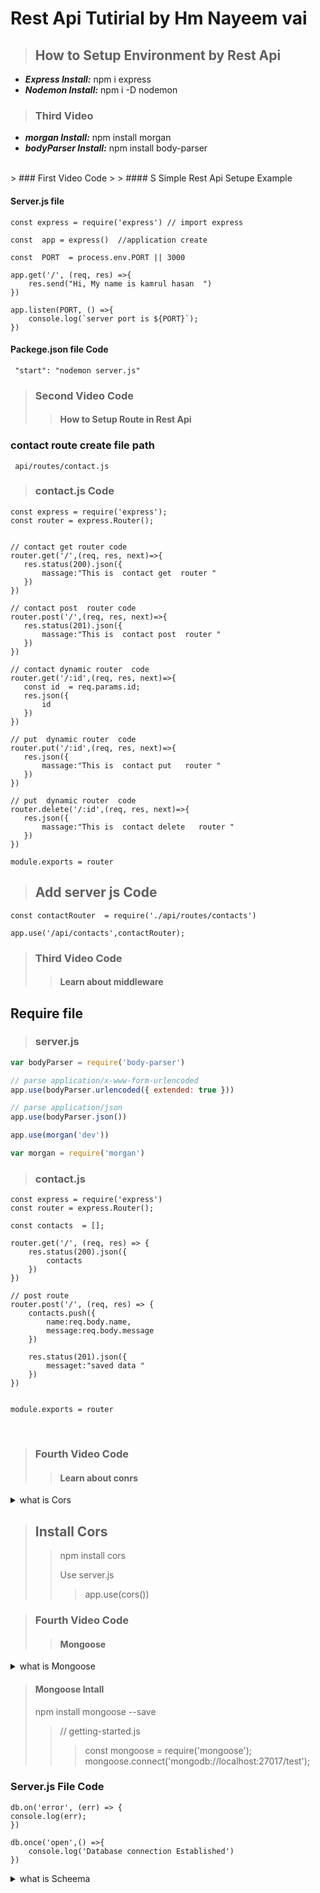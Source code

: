 # Rest Api Tutirial by Hm Nayeem vai 
> ##  How to Setup  Environment by Rest Api
- ***Express Install:*** npm i express
- ***Nodemon Install:***  npm i -D nodemon 

> ### Third Video 
- ***morgan Install:***  npm install morgan 
- ***bodyParser Install:***   npm install body-parser 
<br>
> ###  First Video Code 
> > ####  S Simple Rest  Api Setupe Example 


#### Server.js file 
```javasript
const express = require('express') // import express

const  app = express()  //application create 

const  PORT  = process.env.PORT || 3000

app.get('/', (req, res) =>{
    res.send("Hi, My name is kamrul hasan  ")
})

app.listen(PORT, () =>{
    console.log(`server port is ${PORT}`);
})
```
####  Packege.json file Code 
```
 "start": "nodemon server.js"
```
> ###  Second  Video Code 
> > ####   How to Setup Route in Rest Api

### contact route create file path
 ``` api/routes/contact.js```

 > ### contact.js  Code 
 ```
 const express = require('express');
const router = express.Router();


// contact get router code 
router.get('/',(req, res, next)=>{
    res.status(200).json({
        massage:"This is  contact get  router "
    })
})

// contact post  router code 
router.post('/',(req, res, next)=>{
    res.status(201).json({
        massage:"This is  contact post  router "
    })
})

// contact dynamic router  code 
router.get('/:id',(req, res, next)=>{
    const id  = req.params.id;
    res.json({
        id
    })
})

// put  dynamic router  code 
router.put('/:id',(req, res, next)=>{
    res.json({
        massage:"This is  contact put   router "
    })
})

// put  dynamic router  code 
router.delete('/:id',(req, res, next)=>{
    res.json({
        massage:"This is  contact delete   router "
    })
})

module.exports = router
 ```
 > ##   Add server js   Code 
 ```
 const contactRouter  = require('./api/routes/contacts')
 
app.use('/api/contacts',contactRouter);
 ```

> ###  Third   Video Code 
> > ####   Learn about middleware


## Require file 

> ###  server.js 

```javascript
var bodyParser = require('body-parser')

// parse application/x-www-form-urlencoded
app.use(bodyParser.urlencoded({ extended: true }))

// parse application/json
app.use(bodyParser.json())

app.use(morgan('dev'))

var morgan = require('morgan')

```

> ### contact.js 

```
const express = require('express')
const router = express.Router();

const contacts  = [];

router.get('/', (req, res) => {
    res.status(200).json({
        contacts
    })
})

// post route 
router.post('/', (req, res) => {
    contacts.push({
        name:req.body.name,
        message:req.body.message
    })
   
    res.status(201).json({
        messaget:"saved data "
    })
})


module.exports = router
```

<br>

> ###  Fourth    Video Code 
> > ####   Learn about  conrs 

<details>
<summary> what  is Cors </summary>
 Cross-Origin Resource Sharing (CORS) হল একটি HTTP-header ভিত্তিক প্রক্রিয়া যা সার্ভারকে তার নিজের ছাড়া অন্য কোন উৎপত্তি (ডোমেইন, স্কিম বা পোর্ট) নির্দেশ করতে দেয় যেখান থেকে ব্রাউজারকে সম্পদ লোড করার অনুমতি দেওয়া উচিত। CORS এমন একটি পদ্ধতির উপরও নির্ভর করে যার মাধ্যমে ব্রাউজার  Cross-Origin Resource হোস্ট করা সার্ভারের কাছে "preflight" অনুরোধ করে, যাতে সার্ভার প্রকৃত অনুরোধের অনুমতি দেয় কিনা তা পরীক্ষা করে। সেই preflight ব্রাউজারটি হেডার পাঠায় যা HTTP পদ্ধতি নির্দেশ করে এবং শিরোনামগুলি যা প্রকৃত অনুরোধে ব্যবহৃত হবে।
</details>

> ## Install Cors 
>
>> npm install cors
>> 
>> Use server.js
>>> app.use(cors())


> ###  Fourth    Video Code 
> > ####  Mongoose 
<details>
<summary> what  is Mongoose </summary>
 Mongoose হল MongoDB এবং Node এর জন্য একটি অবজেক্ট ডেটা মডেলিং (ODM) লাইব্রেরি। js এটি ডেটার মধ্যে সম্পর্ক পরিচালনা করে, স্কিমা যাচাইকরণ প্রদান করে এবং কোডে বস্তু এবং মঙ্গোডিবিতে সেই বস্তুর প্রতিনিধিত্বের মধ্যে অনুবাদ করতে ব্যবহৃত হয়
</details>

> ####  Mongoose Intall 
>   npm install mongoose --save
>  >// getting-started.js
> > > const mongoose = require('mongoose'); <br>
> > > mongoose.connect('mongodb://localhost:27017/test');

### Server.js File Code 
```
db.on('error', (err) => {
console.log(err);
})

db.once('open',() =>{
    console.log('Database connection Established')
})
```

<details>
<summary> what  is Scheema </summary>
In mongoose একটি schema একটি নির্দিষ্ট নথির কাঠামোর প্রতিনিধিত্ব করে, সম্পূর্ণ বা নথির একটি অংশ। এটি প্রত্যাশিত বৈশিষ্ট্য এবং মান পাশাপাশি সীমাবদ্ধতা এবং সূচক প্রকাশ করার একটি উপায়। একটি মডেল ডাটাবেসের সাথে ইন্টারঅ্যাক্ট করার জন্য একটি প্রোগ্রামিং ইন্টারফেস সংজ্ঞায়িত করে (read, insert, update, etি)
</details>
























